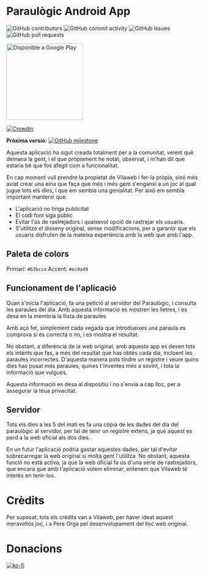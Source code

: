 # Paraulògic Android App

![GitHub contributors](https://img.shields.io/github/contributors/ArnyminerZ/Paraulogic-Android?style=for-the-badge)
![GitHub commit activity](https://img.shields.io/github/commit-activity/m/ArnyminerZ/Paraulogic-Android?style=for-the-badge)
![GitHub issues](https://img.shields.io/github/issues/ArnyminerZ/Paraulogic-Android?style=for-the-badge)
![GitHub pull requests](https://img.shields.io/github/issues-pr/ArnyminerZ/Paraulogic-Android?style=for-the-badge)

<a href='https://play.google.com/store/apps/details?id=com.arnyminerz.paraulogic&pcampaignid=pcampaignidMKT-Other-global-all-co-prtnr-py-PartBadge-Mar2515-1'><img width="200px" alt='Disponible a Google Play' src='https://play.google.com/intl/en_us/badges/static/images/badges/ca_badge_web_generic.png'/></a>

[![Crowdin](https://badges.crowdin.net/badge/dark/crowdin-on-light.png)](https://crowdin.com/project/paraulgic-android)

**Pròxima versió:**  [![GitHub milestone](https://img.shields.io/github/milestones/progress/ArnyminerZ/Paraulogic-Android/2?style=for-the-badge)](https://github.com/ArnyminerZ/Paraulogic-Android/milestone/2)

Aquesta aplicació ha sigut creada totalment per a la comunitat, veient què demana la gent, i el que
pròpiament he notat, observat, i m'han dit que estaria bé que fos afegit com a funcionalitat.

En cap moment vull prendre la propietat de Vilaweb i fer-la pròpia, sinó més aviat crear una eina
que faça que més i més gent s'enganxi a un joc al qual jugue tots els dies, i que em sembla una
genialitat. Per això em sembla important mantenir que:

* L'aplicació no tinga publicitat
* El codi font siga públic
* Evitar l'ús de rastrejadors i qualsevol opció de rastrejar els usuaris.
* S'utilitze el disseny original, sense modificacions, per a garantir que els usuaris disfruten de
  la mateixa experiència amb la web que amb l'app.

## Paleta de colors

Primari: `#63bcca`
Accent: `#ec4a49`

## Funcionament de l'aplicació

Quan s'inicia l'aplicació, fa una petició al servidor del Paraulògic, i consulta les paraules del
dia. Amb aquesta informació es mostren les lletres, i es desa en la memòria la llista de paraules.

Amb açò fet, simplement cada vegada que introdueixes una paraula es comprova si és correcta o no, i
es mostra el resultat.

No obstant, a diferència de la web original, amb aquesta app es desen tots els intents que fas, a
més del resultat que has obtès cada dia, incloent les paraules incorrectes. D'aquesta manera pots
tindre un registre i veure quins dies has posat més paraules, quines t'inventes més a sovint, i tota
la informació que vulgues.

Aquesta informació es desa al dispositiu i no s'envia a cap lloc, per a assegurar la teua
privacitat.

## Servidor

Tots els dies a les 5 del matí es fa una còpia de les dades del dia del paraulògic al servidor, per
tal de tenir un registre extens, ja que aquest es perd a la web oficial als dos dies.

En un futur l'aplicació podria gastar aquestes dades, per tal d'evitar sobrecarregar la web original
si molta gent l'utilitza. No obstant, aquesta funció no està activa, ja que la web oficial fa ús
d'una sèrie de rastrejadors, que encara que amb l'aplicació volem eliminar, entenem que Vilaweb té
interès en tenir-los.

# Crèdits

Per suposat, tots els crèdits van a Vilaweb, per haver ideat aquest meravellós joc, i a Pere Orga
pel desenvolupament del lloc web original.

# Donacions

[![ko-fi](https://ko-fi.com/img/githubbutton_sm.svg)](https://ko-fi.com/V7V0CEM5N)
